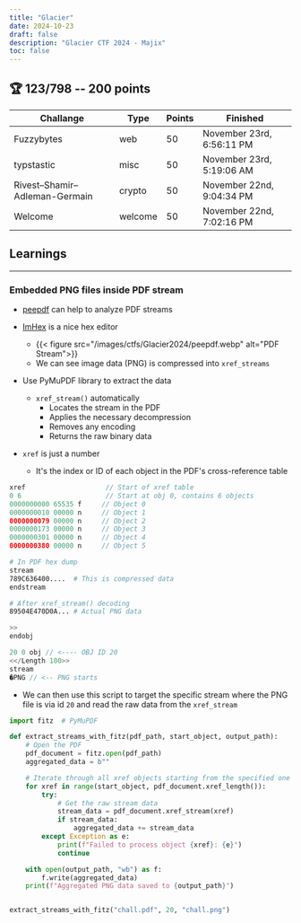 ```yaml
---
title: "Glacier"
date: 2024-10-23
draft: false
description: "Glacier CTF 2024 - Majix"
toc: false
---
```

<link rel="stylesheet" href="https://cdnjs.cloudflare.com/ajax/libs/font-awesome/6.5.1/css/all.min.css">

<h2>🏆  123/798 -- 200 points</h2>

| <span class="text-primary-400">**Challange**</span> | <span class="text-primary-400">Type</span> | <span class="text-primary-400">Points</span> | <span class="text-primary-400">Finished</span> |
| --- | --- | --- | --- |
| Fuzzybytes | web | 50 | November 23rd, 6:56:11 PM |
| typstastic | misc | 50 | November 23rd, 5:19:06 AM |
| Rivest–Shamir–Adleman-Germain | crypto | 50 | November 22nd, 9:04:34 PM |
| Welcome | welcome | 50 | November 22nd, 7:02:16 PM |


## Learnings

---

### Embedded PNG files inside PDF stream
- [peepdf](https://github.com/jesparza/peepdf) can help to analyze PDF streams
- [ImHex](https://github.com/WerWolv/ImHex) is a nice hex editor
    - {{< figure src="/images/ctfs/Glacier2024/peepdf.webp" alt="PDF Stream">}}
    - We can see image data (PNG) is compressed into `xref_streams`
- Use PyMuPDF library to extract the data
    - `xref_stream()` automatically
        - Locates the stream in the PDF
        - Applies the necessary decompression
        - Removes any encoding
        - Returns the raw binary data

- `xref` is just a number
    -  It's the index or ID of each object in the PDF's cross-reference table

```java
xref                    // Start of xref table
0 6                     // Start at obj 0, contains 6 objects
0000000000 65535 f     // Object 0
0000000010 00000 n     // Object 1
0000000079 00000 n     // Object 2
0000000173 00000 n     // Object 3
0000000301 00000 n     // Object 4
0000000380 00000 n     // Object 5
```

```bash
# In PDF hex dump
stream
789C636400....  # This is compressed data
endstream

# After xref_stream() decoding
89504E470D0A... # Actual PNG data
```

```java
>>
endobj

20 0 obj // <---- OBJ ID 20
<</Length 100>>
stream
�PNG // <-- PNG starts
```

- We can then use this script to target the specific stream where the PNG file is via id `20` and read the raw data from the `xref_stream`

```python
import fitz  # PyMuPDF

def extract_streams_with_fitz(pdf_path, start_object, output_path):
    # Open the PDF
    pdf_document = fitz.open(pdf_path)
    aggregated_data = b""

    # Iterate through all xref objects starting from the specified one
    for xref in range(start_object, pdf_document.xref_length()):
        try:
            # Get the raw stream data
            stream_data = pdf_document.xref_stream(xref)
            if stream_data:
                aggregated_data += stream_data
        except Exception as e:
            print(f"Failed to process object {xref}: {e}")
            continue

    with open(output_path, "wb") as f:
        f.write(aggregated_data)
    print(f"Aggregated PNG data saved to {output_path}")


extract_streams_with_fitz("chall.pdf", 20, "chall.png")
```

